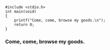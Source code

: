     #include <stdio.h>
    int main(void)
    {
        printf("Come, come, browse my goods.\n");
        return 0;
    }

### Come, come, browse my goods.
